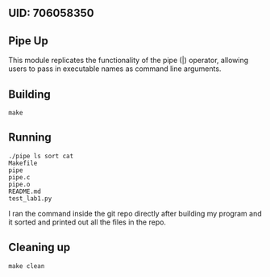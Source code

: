 ## UID: 706058350

## Pipe Up

This module replicates the functionality of the pipe (|) operator, allowing users to pass in executable names as command line arguments.

## Building

```shell
make
```

## Running

```shell
./pipe ls sort cat
Makefile
pipe
pipe.c
pipe.o
README.md
test_lab1.py
```
I ran the command inside the git repo directly after building my program and it sorted and printed out all the files in the repo. 

## Cleaning up

```shell
make clean
```
